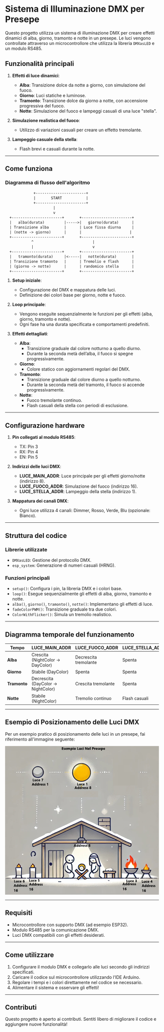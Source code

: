 # Sistema di Illuminazione DMX per Presepe

Questo progetto utilizza un sistema di illuminazione DMX per creare effetti dinamici di alba, giorno, tramonto e notte in un presepe. Le luci vengono controllate attraverso un microcontrollore che utilizza la libreria `DMXasLED` e un modulo RS485.

## Funzionalità principali

1. **Effetti di luce dinamici**:
   - **Alba**: Transizione dolce da notte a giorno, con simulazione del fuoco.
   - **Giorno**: Luci statiche e luminose.
   - **Tramonto**: Transizione dolce da giorno a notte, con accensione progressiva del fuoco.
   - **Notte**: Simulazione del fuoco e lampeggi casuali di una luce "stella".

2. **Simulazione realistica del fuoco**:
   - Utilizzo di variazioni casuali per creare un effetto tremolante.
   
3. **Lampeggio casuale della stella**:
   - Flash brevi e casuali durante la notte.

---

## Come funziona

### Diagramma di flusso dell'algoritmo
                 +-----------------------+
                 |       START           |
                 +-----------------------+
                          |
                          v
      +-----------------------+       +-----------------------+
      |   alba(durata)         |----->|   giorno(durata)      |
      | Transizione alba       |      | Luce fissa diurna     |
      | (notte -> giorno)      |      |                      |
      +-----------------------+       +-----------------------+
                ^                           |
                |                           v
      +-----------------------+       +-----------------------+
      |   tramonto(durata)     |<-----|   notte(durata)       |
      | Transizione tramonto   |      | Tremolio e flash      |
      | (giorno -> notte)      |      | randomico stella      |
      +-----------------------+       +-----------------------+
      

1. **Setup iniziale**:
   - Configurazione del DMX e mappatura delle luci.
   - Definizione dei colori base per giorno, notte e fuoco.

2. **Loop principale**:
   - Vengono eseguite sequenzialmente le funzioni per gli effetti (alba, giorno, tramonto e notte).
   - Ogni fase ha una durata specificata e comportamenti predefiniti.

3. **Effetti dettagliati**:
   - **Alba**:
     - Transizione graduale dal colore notturno a quello diurno.
     - Durante la seconda metà dell’alba, il fuoco si spegne progressivamente.
   - **Giorno**:
     - Colore statico con aggiornamenti regolari del DMX.
   - **Tramonto**:
     - Transizione graduale dal colore diurno a quello notturno.
     - Durante la seconda metà del tramonto, il fuoco si accende progressivamente.
   - **Notte**:
     - Fuoco tremolante continuo.
     - Flash casuali della stella con periodi di esclusione.

---

## Configurazione hardware

1. **Pin collegati al modulo RS485**:
   - TX: Pin 3
   - RX: Pin 4
   - EN: Pin 5

2. **Indirizzi delle luci DMX**:
   - **LUCE_MAIN_ADDR**: Luce principale per gli effetti giorno/notte (indirizzo 8).
   - **LUCE_FUOCO_ADDR**: Simulazione del fuoco (indirizzo 16).
   - **LUCE_STELLA_ADDR**: Lampeggio della stella (indirizzo 1).

3. **Mappatura dei canali DMX**:
   - Ogni luce utilizza 4 canali: Dimmer, Rosso, Verde, Blu (opzionale: Bianco).

---

## Struttura del codice

### Librerie utilizzate
- `DMXasLED`: Gestione del protocollo DMX.
- `esp_system`: Generazione di numeri casuali (HRNG).

### Funzioni principali
- `setup()`: Configura i pin, la libreria DMX e i colori base.
- `loop()`: Esegue sequenzialmente gli effetti di alba, giorno, tramonto e notte.
- `alba()`, `giorno()`, `tramonto()`, `notte()`: Implementano gli effetti di luce.
- `fadeColorPWM()`: Transizione graduale tra due colori.
- `ColorWithFlicker()`: Simula un tremolio realistico.

---

## Diagramma temporale del funzionamento

| Tempo        | LUCE_MAIN_ADDR                      | LUCE_FUOCO_ADDR            | LUCE_STELLA_ADDR     |
|--------------|-------------------------------------|----------------------------|----------------------|
| **Alba**     | Crescita (NightColor → DayColor)    | Decrescita tremolante      | Spenta               |
| **Giorno**   | Stabile (DayColor)                  | Spenta                     | Spenta               |
| **Tramonto** | Decrescita (DayColor → NightColor)  | Crescita tremolante        | Spenta               |
| **Notte**    | Stabile (NightColor)                | Tremolio continuo          | Flash casuali        |

---

## Esempio di Posizionamento delle Luci DMX

Per un esempio pratico di posizionamento delle luci in un presepe, fai riferimento all'immagine seguente:

![Esempio Posizionamento Luci Presepe](https://github.com/AlessioSavelli/DMXasLED/blob/main/examples/PresepeDMX/EsempioLuciPresepe.jpg)

---

## Requisiti

- Microcontrollore con supporto DMX (ad esempio ESP32).
- Modulo RS485 per la comunicazione DMX.
- Luci DMX compatibili con gli effetti desiderati.

---

## Come utilizzare

1. Configurare il modulo DMX e collegarlo alle luci secondo gli indirizzi specificati.
2. Caricare il codice sul microcontrollore utilizzando l’IDE Arduino.
3. Regolare i tempi e i colori direttamente nel codice se necessario.
4. Alimentare il sistema e osservare gli effetti!

---

## Contributi

Questo progetto è aperto ai contributi. Sentiti libero di migliorare il codice e aggiungere nuove funzionalità!
